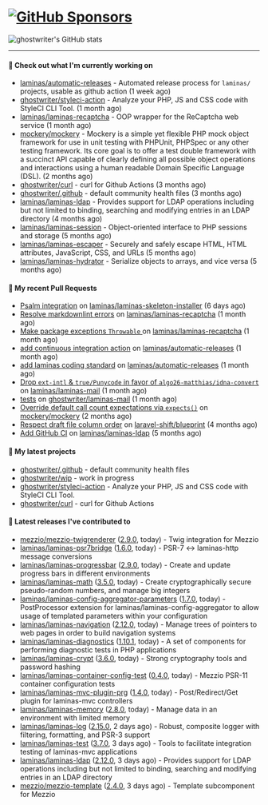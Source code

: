 # [![GitHub Sponsors](https://img.shields.io/github/sponsors/ghostwriter?label=Sponsors&style=flat-square&logo=GitHub%20Sponsors)](https://github.com/sponsors/ghostwriter)

![ghostwriter's GitHub stats](https://github-readme-stats.vercel.app/api?username=ghostwriter&show_icons=true&count_private=true&hide_title=true&hide_rank=true&icon_color=333)

---
#### 👷 Check out what I'm currently working on

- [laminas/automatic-releases](https://github.com/laminas/automatic-releases) - Automated release process for `laminas/` projects, usable as github action (1 week ago)
- [ghostwriter/styleci-action](https://github.com/ghostwriter/styleci-action) - Analyze your PHP, JS and CSS code with StyleCI CLI Tool. (1 month ago)
- [laminas/laminas-recaptcha](https://github.com/laminas/laminas-recaptcha) - OOP wrapper for the ReCaptcha web service (1 month ago)
- [mockery/mockery](https://github.com/mockery/mockery) - Mockery is a simple yet flexible PHP mock object framework for use in unit testing with PHPUnit, PHPSpec or any other testing framework. Its core goal is to offer a test double framework with a succinct API capable of clearly defining all possible object operations and interactions using a human readable Domain Specific Language (DSL). (2 months ago)
- [ghostwriter/curl](https://github.com/ghostwriter/curl) - curl for Github Actions (3 months ago)
- [ghostwriter/.github](https://github.com/ghostwriter/.github) - default community health files (3 months ago)
- [laminas/laminas-ldap](https://github.com/laminas/laminas-ldap) - Provides support for LDAP operations including but not limited to binding, searching and modifying entries in an LDAP directory (4 months ago)
- [laminas/laminas-session](https://github.com/laminas/laminas-session) - Object-oriented interface to PHP sessions and storage (5 months ago)
- [laminas/laminas-escaper](https://github.com/laminas/laminas-escaper) - Securely and safely escape HTML, HTML attributes, JavaScript, CSS, and URLs (5 months ago)
- [laminas/laminas-hydrator](https://github.com/laminas/laminas-hydrator) - Serialize objects to arrays, and vice versa (5 months ago)

#### 🔨 My recent Pull Requests

- [Psalm integration](https://github.com/laminas/laminas-skeleton-installer/pull/24) on [laminas/laminas-skeleton-installer](https://github.com/laminas/laminas-skeleton-installer) (6 days ago)
- [Resolve markdownlint errors](https://github.com/laminas/laminas-recaptcha/pull/14) on [laminas/laminas-recaptcha](https://github.com/laminas/laminas-recaptcha) (1 month ago)
- [Make package exceptions `Throwable` ](https://github.com/laminas/laminas-recaptcha/pull/13) on [laminas/laminas-recaptcha](https://github.com/laminas/laminas-recaptcha) (1 month ago)
- [add continuous integration action](https://github.com/laminas/automatic-releases/pull/172) on [laminas/automatic-releases](https://github.com/laminas/automatic-releases) (1 month ago)
- [add laminas coding standard](https://github.com/laminas/automatic-releases/pull/171) on [laminas/automatic-releases](https://github.com/laminas/automatic-releases) (1 month ago)
- [Drop `ext-intl` &amp; `true/Punycode` in favor of `algo26-matthias/idna-convert`](https://github.com/laminas/laminas-mail/pull/176) on [laminas/laminas-mail](https://github.com/laminas/laminas-mail) (1 month ago)
- [tests](https://github.com/ghostwriter/laminas-mail/pull/1) on [ghostwriter/laminas-mail](https://github.com/ghostwriter/laminas-mail) (1 month ago)
- [Override default call count expectations via `expects()`](https://github.com/mockery/mockery/pull/1146) on [mockery/mockery](https://github.com/mockery/mockery) (2 months ago)
- [Respect draft file column order](https://github.com/laravel-shift/blueprint/pull/487) on [laravel-shift/blueprint](https://github.com/laravel-shift/blueprint) (4 months ago)
- [Add GitHub CI](https://github.com/laminas/laminas-ldap/pull/20) on [laminas/laminas-ldap](https://github.com/laminas/laminas-ldap) (5 months ago)

#### 🌱 My latest projects

- [ghostwriter/.github](https://github.com/ghostwriter/.github) - default community health files
- [ghostwriter/wip](https://github.com/ghostwriter/wip) - work in progress
- [ghostwriter/styleci-action](https://github.com/ghostwriter/styleci-action) - Analyze your PHP, JS and CSS code with StyleCI CLI Tool.
- [ghostwriter/curl](https://github.com/ghostwriter/curl) - curl for Github Actions

#### 🔭 Latest releases I've contributed to

- [mezzio/mezzio-twigrenderer](https://github.com/mezzio/mezzio-twigrenderer) ([2.9.0](https://github.com/mezzio/mezzio-twigrenderer/releases/tag/2.9.0), today) - Twig integration for Mezzio
- [laminas/laminas-psr7bridge](https://github.com/laminas/laminas-psr7bridge) ([1.6.0](https://github.com/laminas/laminas-psr7bridge/releases/tag/1.6.0), today) - PSR-7 &lt;-&gt; laminas-http message conversions
- [laminas/laminas-progressbar](https://github.com/laminas/laminas-progressbar) ([2.9.0](https://github.com/laminas/laminas-progressbar/releases/tag/2.9.0), today) - Create and update progress bars in different environments
- [laminas/laminas-math](https://github.com/laminas/laminas-math) ([3.5.0](https://github.com/laminas/laminas-math/releases/tag/3.5.0), today) - Create cryptographically secure pseudo-random numbers, and manage big integers
- [laminas/laminas-config-aggregator-parameters](https://github.com/laminas/laminas-config-aggregator-parameters) ([1.7.0](https://github.com/laminas/laminas-config-aggregator-parameters/releases/tag/1.7.0), today) - PostProcessor extension for laminas/laminas-config-aggregator to allow usage of templated parameters within your configuration
- [laminas/laminas-navigation](https://github.com/laminas/laminas-navigation) ([2.12.0](https://github.com/laminas/laminas-navigation/releases/tag/2.12.0), today) - Manage trees of pointers to web pages in order to build navigation systems
- [laminas/laminas-diagnostics](https://github.com/laminas/laminas-diagnostics) ([1.10.1](https://github.com/laminas/laminas-diagnostics/releases/tag/1.10.1), today) - A set of components for performing diagnostic tests in PHP applications
- [laminas/laminas-crypt](https://github.com/laminas/laminas-crypt) ([3.6.0](https://github.com/laminas/laminas-crypt/releases/tag/3.6.0), today) - Strong cryptography tools and password hashing
- [laminas/laminas-container-config-test](https://github.com/laminas/laminas-container-config-test) ([0.4.0](https://github.com/laminas/laminas-container-config-test/releases/tag/0.4.0), today) - Mezzio PSR-11 container configuration tests
- [laminas/laminas-mvc-plugin-prg](https://github.com/laminas/laminas-mvc-plugin-prg) ([1.4.0](https://github.com/laminas/laminas-mvc-plugin-prg/releases/tag/1.4.0), today) - Post/Redirect/Get plugin for laminas-mvc controllers
- [laminas/laminas-memory](https://github.com/laminas/laminas-memory) ([2.8.0](https://github.com/laminas/laminas-memory/releases/tag/2.8.0), today) - Manage data in an environment with limited memory
- [laminas/laminas-log](https://github.com/laminas/laminas-log) ([2.15.0](https://github.com/laminas/laminas-log/releases/tag/2.15.0), 2 days ago) - Robust, composite logger with filtering, formatting, and PSR-3 support
- [laminas/laminas-test](https://github.com/laminas/laminas-test) ([3.7.0](https://github.com/laminas/laminas-test/releases/tag/3.7.0), 3 days ago) - Tools to facilitate integration testing of laminas-mvc applications
- [laminas/laminas-ldap](https://github.com/laminas/laminas-ldap) ([2.12.0](https://github.com/laminas/laminas-ldap/releases/tag/2.12.0), 3 days ago) - Provides support for LDAP operations including but not limited to binding, searching and modifying entries in an LDAP directory
- [mezzio/mezzio-template](https://github.com/mezzio/mezzio-template) ([2.4.0](https://github.com/mezzio/mezzio-template/releases/tag/2.4.0), 3 days ago) - Template subcomponent for Mezzio
